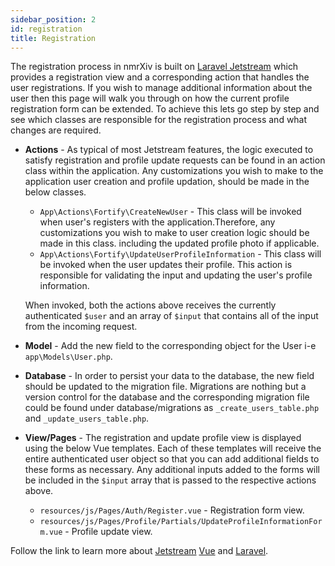 ```yaml
---
sidebar_position: 2
id: registration
title: Registration
---
```


The registration process in nmrXiv is built on [Laravel Jetstream](https://jetstream.laravel.com/2.x/features/registration.html) which provides a registration view and a corresponding action that handles the user registrations.
If you wish to manage additional information about the user then this page will walk you through on how the current profile registration form can be extended.
To achieve this lets go step by step and see which classes are responsible for the registration process and what changes are required.

* **Actions** - As typical of most Jetstream features, the logic executed to satisfy registration and profile update requests can be found in an action class within the application. Any customizations you wish to make to the application user creation and profile updation, should be made in the below classes.
    * `App\Actions\Fortify\CreateNewUser` - This class will be invoked when user's registers with the application.Therefore, any customizations you wish to make to user creation logic should be made in this class.  including the updated profile photo if applicable.
    * `App\Actions\Fortify\UpdateUserProfileInformation` - This class will be invoked when the user updates their profile. This action is responsible for validating the input and updating the user's profile information.    
    
    When invoked, both the actions above receives the currently authenticated `$user` and an array of `$input` that contains all of the input from the incoming request.

* **Model** - Add the new field to the corresponding object for the User i-e `app\Models\User.php`. 

* **Database** - In order to persist your data to the database, the new field should be updated to the migration file. Migrations are nothing but a version control for the database and the corresponding migration file could be found under database/migrations as `_create_users_table.php` and `_update_users_table.php`.

* **View/Pages** - The registration and update profile view is displayed using the below Vue templates. Each of these templates will receive the entire authenticated user object so that you can add additional fields to these forms as necessary. Any additional inputs added to the forms will be included in the `$input` array that is passed to the respective actions above.
    * `resources/js/Pages/Auth/Register.vue` - Registration form view.
    * `resources/js/Pages/Profile/Partials/UpdateProfileInformationForm.vue` - Profile update view.

Follow the link to learn more about [Jetstream](https://jetstream.laravel.com/2.x/introduction.html) [Vue](https://vuejs.org/) and [Laravel](https://laravel.com/docs/).
